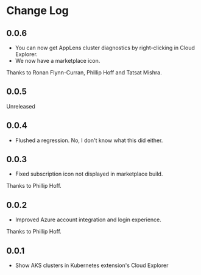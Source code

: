 # Change Log

## 0.0.6

* You can now get AppLens cluster diagnostics by right-clicking in Cloud Explorer.
* We now have a marketplace icon.

Thanks to Ronan Flynn-Curran, Phillip Hoff and Tatsat Mishra.

## 0.0.5

Unreleased

## 0.0.4

* Flushed a regression. No, I don't know what this did either.

## 0.0.3

* Fixed subscription icon not displayed in marketplace build.

Thanks to Phillip Hoff.

## 0.0.2

* Improved Azure account integration and login experience.

Thanks to Phillip Hoff.

## 0.0.1

* Show AKS clusters in Kubernetes extension's Cloud Explorer

